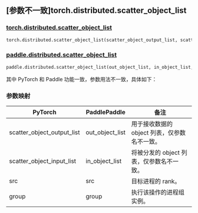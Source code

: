 ## [参数不一致]torch.distributed.scatter_object_list

### [torch.distributed.scatter_object_list](https://pytorch.org/docs/stable/distributed.html#torch.distributed.scatter_object_list)

```python
torch.distributed.scatter_object_list(scatter_object_output_list, scatter_object_input_list, src=0, group=None)
```

### [paddle.distributed.scatter_object_list](https://www.paddlepaddle.org.cn/documentation/docs/zh/develop/api/paddle/distributed/scatter_object_list_cn.html#scatter-object-list)

```python
paddle.distributed.scatter_object_list(out_object_list, in_object_list, src=0, group=None)
```

其中 PyTorch 和 Paddle 功能一致，参数用法不一致，具体如下：

### 参数映射

| PyTorch                    | PaddlePaddle    | 备注                                         |
| -------------------------- | --------------- | -------------------------------------------- |
| scatter_object_output_list | out_object_list | 用于接收数据的 object 列表，仅参数名不一致。 |
| scatter_object_input_list  | in_object_list  | 将被分发的 object 列表，仅参数名不一致。     |
| src                        | src             | 目标进程的 rank。                            |
| group                      | group           | 执行该操作的进程组实例。                     |

